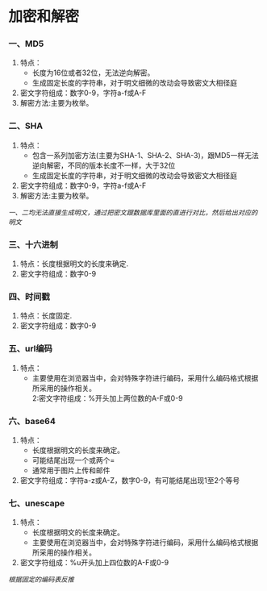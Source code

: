 # 加密和解密

### 一、MD5
1. 特点：
   - 长度为16位或者32位，无法逆向解密。
   -  生成固定长度的字符串，对于明文细微的改动会导致密文大相径庭
2. 密文字符组成：数字0-9，字符a-f或A-F
3. 解密方法:主要为枚举。

### 二、SHA
1. 特点：
   - 包含一系列加密方法(主要为SHA-1、SHA-2、SHA-3)，跟MD5一样无法逆向解密，不同的版本长度不一样，大于32位
   - 生成固定长度的字符串，对于明文细微的改动会导致密文大相径庭
2. 密文字符组成：数字0-9，字符a-f或A-F
3. 解密方法:主要为枚举。


*<font size=2>一、二均无法直接生成明文，通过把密文跟数据库里面的直进行对比，然后给出对应的明文</font>*

### 三、十六进制
1. 特点：长度根据明文的长度来确定.
2. 密文字符组成：数字0-9

### 四、时间戳
1. 特点：长度固定.
2. 密文字符组成：数字0-9

### 五、url编码
1. 特点：
   -  主要使用在浏览器当中，会对特殊字符进行编码，采用什么编码格式根据所采用的操作相关。  
2:密文字符组成：%开头加上两位数的A-F或0-9

### 六、base64
1. 特点：
    -  长度根据明文的长度来确定。
    -  可能结尾出现一个或两个=
    -  通常用于图片上传和邮件
2. 密文字符组成：字符a-z或A-Z，数字0-9，有可能结尾出现1至2个等号

### 七、unescape
1. 特点：
   -  长度根据明文的长度来确定。
   -  主要使用在浏览器当中，会对特殊字符进行编码，采用什么编码格式根据所采用的操作相关。  
2. 密文字符组成：%u开头加上四位数的A-F或0-9



*<font size=2>根据固定的编码表反推</font>*


